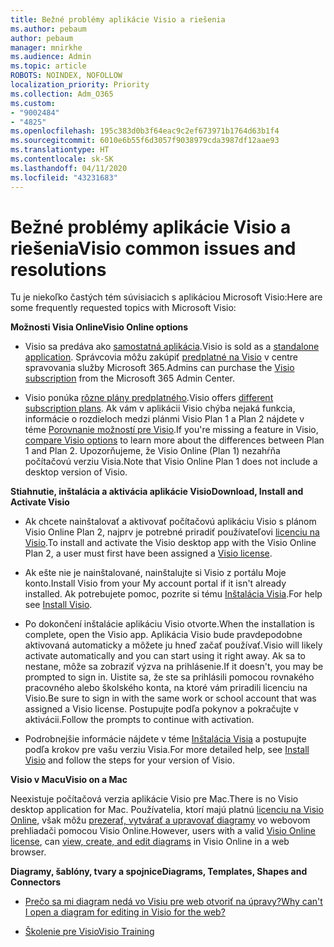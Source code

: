 ```yaml
---
title: Bežné problémy aplikácie Visio a riešenia
ms.author: pebaum
author: pebaum
manager: mnirkhe
ms.audience: Admin
ms.topic: article
ROBOTS: NOINDEX, NOFOLLOW
localization_priority: Priority
ms.collection: Adm_O365
ms.custom:
- "9002484"
- "4825"
ms.openlocfilehash: 195c383d0b3f64eac9c2ef673971b1764d63b1f4
ms.sourcegitcommit: 6010e6b55f6d3057f9038979cda3987df12aae93
ms.translationtype: HT
ms.contentlocale: sk-SK
ms.lasthandoff: 04/11/2020
ms.locfileid: "43231683"
---
```

# <a name="visio-common-issues-and-resolutions"></a><span data-ttu-id="f62fa-102">Bežné problémy aplikácie Visio a riešenia</span><span class="sxs-lookup"><span data-stu-id="f62fa-102">Visio common issues and resolutions</span></span>

<span data-ttu-id="f62fa-103">Tu je niekoľko častých tém súvisiacich s aplikáciou Microsoft Visio:</span><span class="sxs-lookup"><span data-stu-id="f62fa-103">Here are some frequently requested topics with Microsoft Visio:</span></span>

<span data-ttu-id="f62fa-104">**Možnosti Visia Online**</span><span class="sxs-lookup"><span data-stu-id="f62fa-104">**Visio Online options**</span></span>

- <span data-ttu-id="f62fa-105">Visio sa predáva ako [samostatná aplikácia](https://products.office.com/visio/flowchart-software).</span><span class="sxs-lookup"><span data-stu-id="f62fa-105">Visio is sold as a [standalone application](https://products.office.com/visio/flowchart-software).</span></span> <span data-ttu-id="f62fa-106">Správcovia môžu zakúpiť [predplatné na Visio](https://docs.microsoft.com/alchemyinsights/purchase-visio-subscription) v centre spravovania služby Microsoft 365.</span><span class="sxs-lookup"><span data-stu-id="f62fa-106">Admins can purchase the [Visio subscription](https://docs.microsoft.com/alchemyinsights/purchase-visio-subscription) from the Microsoft 365 Admin Center.</span></span>

- <span data-ttu-id="f62fa-107">Visio ponúka [rôzne plány predplatného](https://products.office.com/visio/microsoft-visio-plans-and-pricing-compare-visio-options).</span><span class="sxs-lookup"><span data-stu-id="f62fa-107">Visio offers [different subscription plans](https://products.office.com/visio/microsoft-visio-plans-and-pricing-compare-visio-options).</span></span> <span data-ttu-id="f62fa-108">Ak vám v aplikácii Visio chýba nejaká funkcia, informácie o rozdieloch medzi plánmi Visio Plan 1 a Plan 2 nájdete v téme [Porovnanie možností pre Visio](https://products.office.com/visio/microsoft-visio-plans-and-pricing-compare-visio-options).</span><span class="sxs-lookup"><span data-stu-id="f62fa-108">If you're missing a feature in Visio, [compare Visio options](https://products.office.com/visio/microsoft-visio-plans-and-pricing-compare-visio-options) to learn more about the differences between Plan 1 and Plan 2.</span></span>  <span data-ttu-id="f62fa-109">Upozorňujeme, že Visio Online (Plan 1) nezahŕňa počítačovú verziu Visia.</span><span class="sxs-lookup"><span data-stu-id="f62fa-109">Note that Visio Online Plan 1 does not include a desktop version of Visio.</span></span>

<span data-ttu-id="f62fa-110">**Stiahnutie, inštalácia a aktivácia aplikácie Visio**</span><span class="sxs-lookup"><span data-stu-id="f62fa-110">**Download, Install and Activate Visio**</span></span>

- <span data-ttu-id="f62fa-111">Ak chcete nainštalovať a aktivovať počítačovú aplikáciu Visio s plánom Visio Online Plan 2, najprv je potrebné priradiť používateľovi [licenciu na Visio](https://docs.microsoft.com/office365/admin/subscriptions-and-billing/assign-licenses-to-users).</span><span class="sxs-lookup"><span data-stu-id="f62fa-111">To install and activate the Visio desktop app with the Visio Online Plan 2, a user must first have been assigned a [Visio license](https://docs.microsoft.com/office365/admin/subscriptions-and-billing/assign-licenses-to-users).</span></span>

- <span data-ttu-id="f62fa-112">Ak ešte nie je nainštalované, nainštalujte si Visio z portálu Moje konto.</span><span class="sxs-lookup"><span data-stu-id="f62fa-112">Install Visio from your My account portal if it isn't already installed.</span></span> <span data-ttu-id="f62fa-113">Ak potrebujete pomoc, pozrite si tému [Inštalácia Visia](https://support.office.com/article/f98f21e3-aa02-4827-9167-ddab5b025710).</span><span class="sxs-lookup"><span data-stu-id="f62fa-113">For help see [Install Visio](https://support.office.com/article/f98f21e3-aa02-4827-9167-ddab5b025710).</span></span>

- <span data-ttu-id="f62fa-114">Po dokončení inštalácie aplikáciu Visio otvorte.</span><span class="sxs-lookup"><span data-stu-id="f62fa-114">When the installation is complete, open the Visio app.</span></span> <span data-ttu-id="f62fa-115">Aplikácia Visio bude pravdepodobne aktivovaná automaticky a môžete ju hneď začať používať.</span><span class="sxs-lookup"><span data-stu-id="f62fa-115">Visio will likely activate automatically and you can start using it right away.</span></span> <span data-ttu-id="f62fa-116">Ak sa to nestane, môže sa zobraziť výzva na prihlásenie.</span><span class="sxs-lookup"><span data-stu-id="f62fa-116">If it doesn't, you may be prompted to sign in.</span></span> <span data-ttu-id="f62fa-117">Uistite sa, že ste sa prihlásili pomocou rovnakého pracovného alebo školského konta, na ktoré vám priradili licenciu na Visio.</span><span class="sxs-lookup"><span data-stu-id="f62fa-117">Be sure to sign in with the same work or school account that was assigned a Visio license.</span></span> <span data-ttu-id="f62fa-118">Postupujte podľa pokynov a pokračujte v aktivácii.</span><span class="sxs-lookup"><span data-stu-id="f62fa-118">Follow the prompts to continue with activation.</span></span>

- <span data-ttu-id="f62fa-119">Podrobnejšie informácie nájdete v téme [Inštalácia Visia](https://support.office.com/article/f98f21e3-aa02-4827-9167-ddab5b025710) a postupujte podľa krokov pre vašu verziu Visia.</span><span class="sxs-lookup"><span data-stu-id="f62fa-119">For more detailed help, see [Install Visio](https://support.office.com/article/f98f21e3-aa02-4827-9167-ddab5b025710) and follow the steps for your version of Visio.</span></span>

<span data-ttu-id="f62fa-120">**Visio v Macu**</span><span class="sxs-lookup"><span data-stu-id="f62fa-120">**Visio on a Mac**</span></span>

<span data-ttu-id="f62fa-121">Neexistuje počítačová verzia aplikácie Visio pre Mac.</span><span class="sxs-lookup"><span data-stu-id="f62fa-121">There is no Visio desktop application for Mac.</span></span> <span data-ttu-id="f62fa-122">Používatelia, ktorí majú platnú [licenciu na Visio Online](https://docs.microsoft.com/office365/admin/subscriptions-and-billing/assign-licenses-to-users), však môžu [prezerať, vytvárať a upravovať diagramy](https://support.office.com/article/06f04845-91b8-4e8f-881f-a43c970735fc) vo webovom prehliadači pomocou Visio Online.</span><span class="sxs-lookup"><span data-stu-id="f62fa-122">However, users with a valid [Visio Online license](https://docs.microsoft.com/office365/admin/subscriptions-and-billing/assign-licenses-to-users), can [view, create, and edit diagrams](https://support.office.com/article/06f04845-91b8-4e8f-881f-a43c970735fc) in Visio Online in a web browser.</span></span>

<span data-ttu-id="f62fa-123">**Diagramy, šablóny, tvary a spojnice**</span><span class="sxs-lookup"><span data-stu-id="f62fa-123">**Diagrams, Templates, Shapes and Connectors**</span></span>

- [<span data-ttu-id="f62fa-124">Prečo sa mi diagram nedá vo Visiu pre web otvoriť na úpravy?</span><span class="sxs-lookup"><span data-stu-id="f62fa-124">Why can't I open a diagram for editing in Visio for the web?</span></span>](https://support.microsoft.com/sk-SK/office/why-can-t-i-open-a-diagram-for-editing-in-visio-for-the-web-ea4a23d3-21d3-4878-945e-cf1be4140357)

- [<span data-ttu-id="f62fa-125">Školenie pre Visio</span><span class="sxs-lookup"><span data-stu-id="f62fa-125">Visio Training</span></span>](https://support.office.com/article/visio-training-e058bcfa-1d90-4653-afc6-e84d54cf94a6)
